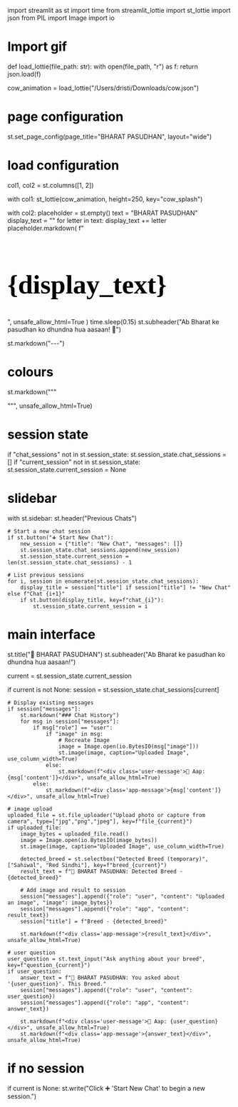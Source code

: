 import streamlit as st
import time
from streamlit_lottie import st_lottie
import json
from PIL import Image
import io

# Import gif
def load_lottie(file_path: str):
    with open(file_path, "r") as f:
        return json.load(f)

cow_animation = load_lottie("/Users/dristi/Downloads/cow.json")  

# page configuration
st.set_page_config(page_title="BHARAT PASUDHAN", layout="wide")

# load configuration
col1, col2 = st.columns([1, 2])  

with col1:
    st_lottie(cow_animation, height=250, key="cow_splash")

with col2:
    placeholder = st.empty()
    text = "BHARAT PASUDHAN"
    display_text = ""
    for letter in text:
        display_text += letter
        placeholder.markdown(
            f"<h1 style='font-size:60px; color:black; font-family:Times New Roman;'>{display_text}</h1>",
            unsafe_allow_html=True
        )
        time.sleep(0.15)
    st.subheader("Ab Bharat ke pasudhan ko dhundna hua aasaan! 🐄")

st.markdown("---")  

# colours
st.markdown("""
<style>
.stApp { background-color: #F5F5F5; }
.css-1d391kg { background-color: #FFFFFF; }
.user-message { background-color: #f0f0f0; padding: 10px; border-radius: 10px; margin-bottom: 5px; }
.app-message { background-color: #d1ffd1; padding: 10px; border-radius: 10px; margin-bottom: 5px; }
h1, h2, h3 { color: black; }
</style>
""", unsafe_allow_html=True)

# session state
if "chat_sessions" not in st.session_state:
    st.session_state.chat_sessions = []
if "current_session" not in st.session_state:
    st.session_state.current_session = None

# slidebar
with st.sidebar:
    st.header("Previous Chats")
    
    # Start a new chat session
    if st.button("➕ Start New Chat"):
        new_session = {"title": "New Chat", "messages": []}
        st.session_state.chat_sessions.append(new_session)
        st.session_state.current_session = len(st.session_state.chat_sessions) - 1

    # List previous sessions
    for i, session in enumerate(st.session_state.chat_sessions):
        display_title = session["title"] if session["title"] != "New Chat" else f"Chat {i+1}"
        if st.button(display_title, key=f"chat_{i}"):
            st.session_state.current_session = i

# main interface
st.title("🐄 BHARAT PASUDHAN")
st.subheader("Ab Bharat ke pasudhan ko dhundna hua aasaan!")

current = st.session_state.current_session

if current is not None:
    session = st.session_state.chat_sessions[current]

    # Display existing messages
    if session["messages"]:
        st.markdown("### Chat History")
        for msg in session["messages"]:
            if msg["role"] == "user":
                if "image" in msg:
                    # Recreate Image 
                    image = Image.open(io.BytesIO(msg["image"]))
                    st.image(image, caption="Uploaded Image", use_column_width=True)
                else:
                    st.markdown(f"<div class='user-message'>👤 Aap: {msg['content']}</div>", unsafe_allow_html=True)
            else:
                st.markdown(f"<div class='app-message'>{msg['content']}</div>", unsafe_allow_html=True)

    # image upload
    uploaded_file = st.file_uploader("Upload photo or capture from camera", type=["jpg","png","jpeg"], key=f"file_{current}")
    if uploaded_file:
        image_bytes = uploaded_file.read()
        image = Image.open(io.BytesIO(image_bytes))
        st.image(image, caption="Uploaded Image", use_column_width=True)

        detected_breed = st.selectbox("Detected Breed (temporary)", ["Sahiwal", "Red Sindhi"], key=f"breed_{current}")
        result_text = f"🐄 BHARAT PASUDHAN: Detected Breed - {detected_breed}"

        # Add image and result to session
        session["messages"].append({"role": "user", "content": "Uploaded an image", "image": image_bytes})
        session["messages"].append({"role": "app", "content": result_text})
        session["title"] = f"Breed - {detected_breed}"

        st.markdown(f"<div class='app-message'>{result_text}</div>", unsafe_allow_html=True)

    # user question
    user_question = st.text_input("Ask anything about your breed", key=f"question_{current}")
    if user_question:
        answer_text = f"💬 BHARAT PASUDHAN: You asked about '{user_question}'. This Breed."
        session["messages"].append({"role": "user", "content": user_question})
        session["messages"].append({"role": "app", "content": answer_text})

        st.markdown(f"<div class='user-message'>👤 Aap: {user_question}</div>", unsafe_allow_html=True)
        st.markdown(f"<div class='app-message'>{answer_text}</div>", unsafe_allow_html=True)

# if no session
if current is None:
    st.write("Click ➕ 'Start New Chat' to begin a new session.")
